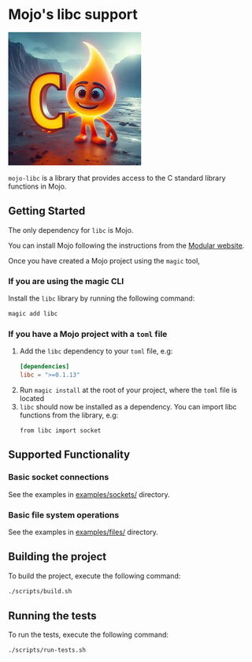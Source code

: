 # Mojo's libc support

![logo](./assets/logo.jpeg)

`mojo-libc` is a library that provides access to the C standard library functions in Mojo.

## Getting Started

The only dependency for `libc` is Mojo.

You can install Mojo following the instructions from the [Modular website](https://www.modular.com/max/mojo).

Once you have created a Mojo project using the `magic` tool,

### If you are using the magic CLI

Install the `libc` library by running the following command:

```bash
magic add libc
```

### If you have a Mojo project with a `toml` file

1. Add the `libc` dependency to your `toml` file, e.g:
   ```toml
   [dependencies]
   libc = ">=0.1.13"
   ```
3. Run `magic install` at the root of your project, where the `toml` file is located
4. `libc` should now be installed as a dependency. You can import libc functions from the library, e.g:
    ```mojo
    from libc import socket
    ```

## Supported Functionality

### Basic socket connections

See the examples in [examples/sockets/](examples/sockets/) directory.

### Basic file system operations

See the examples in [examples/files/](examples/files/) directory.

## Building the project

To build the project, execute the following command:

```bash
./scripts/build.sh
```

## Running the tests

To run the tests, execute the following command:

```bash
./scripts/run-tests.sh
```
